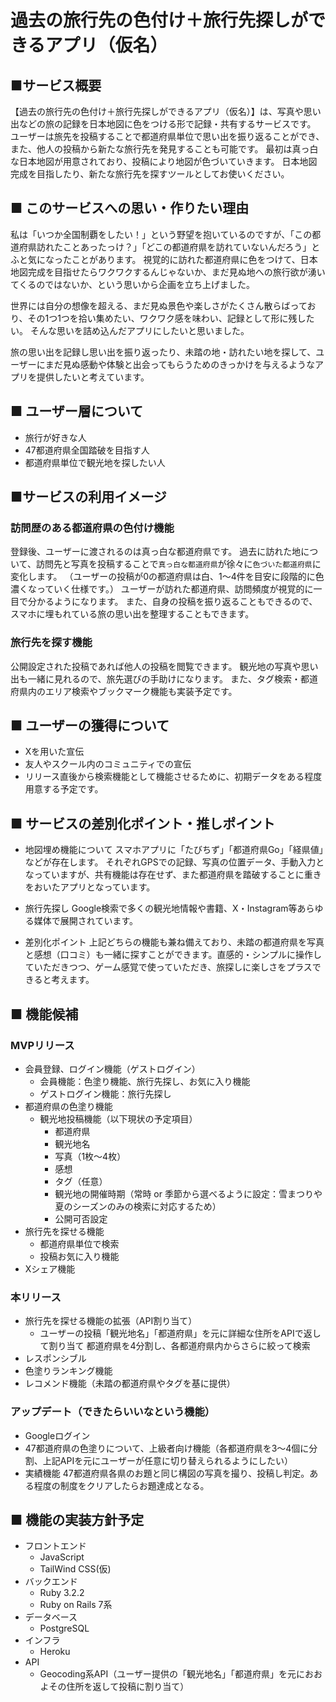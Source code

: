 # 過去の旅行先の色付け＋旅行先探しができるアプリ（仮名）

## ■サービス概要
【過去の旅行先の色付け＋旅行先探しができるアプリ（仮名）】は、写真や思い出などの旅の記録を日本地図に色をつける形で記録・共有するサービスです。
ユーザーは旅先を投稿することで都道府県単位で思い出を振り返ることができ、また、他人の投稿から新たな旅行先を発見することも可能です。
最初は真っ白な日本地図が用意されており、投稿により地図が色づいていきます。
日本地図完成を目指したり、新たな旅行先を探すツールとしてお使いください。

## ■ このサービスへの思い・作りたい理由

私は「いつか全国制覇をしたい！」という野望を抱いているのですが、「この都道府県訪れたことあったっけ？」「どこの都道府県を訪れていないんだろう」とふと気になったことがあります。
視覚的に訪れた都道府県に色をつけて、日本地図完成を目指せたらワクワクするんじゃないか、まだ見ぬ地への旅行欲が湧いてくるのではないか、という思いから企画を立ち上げました。

世界には自分の想像を超える、まだ見ぬ景色や楽しさがたくさん散らばっており、その1つ1つを拾い集めたい、ワクワク感を味わい、記録として形に残したい。
そんな思いを詰め込んだアプリにしたいと思いました。

旅の思い出を記録し思い出を振り返ったり、未踏の地・訪れたい地を探して、ユーザーにまだ見ぬ感動や体験と出会ってもらうためのきっかけを与えるようなアプリを提供したいと考えています。

## ■ ユーザー層について
- 旅行が好きな人
- 47都道府県全国踏破を目指す人
- 都道府県単位で観光地を探したい人

## ■サービスの利用イメージ
### 訪問歴のある都道府県の色付け機能
登録後、ユーザーに渡されるのは真っ白な都道府県です。
過去に訪れた地について、訪問先と写真を投稿することで`真っ白な都道府県`が徐々に`色づいた都道府県`に変化します。
（ユーザーの投稿が0の都道府県は白、1〜4件を目安に段階的に色濃くなっていく仕様です。）
ユーザーが訪れた都道府県、訪問頻度が視覚的に一目で分かるようになります。
また、自身の投稿を振り返ることもできるので、スマホに埋もれている旅の思い出を整理することもできます。

### 旅行先を探す機能
公開設定された投稿であれば他人の投稿を閲覧できます。
観光地の写真や思い出も一緒に見れるので、旅先選びの手助けになります。
また、タグ検索・都道府県内のエリア検索やブックマーク機能も実装予定です。

## ■ ユーザーの獲得について
- Xを用いた宣伝
- 友人やスクール内のコミュニティでの宣伝
- リリース直後から検索機能として機能させるために、初期データをある程度用意する予定です。

## ■ サービスの差別化ポイント・推しポイント
- 地図埋め機能について
  スマホアプリに「たびちず」「都道府県Go」「経県値」などが存在します。
  それぞれGPSでの記録、写真の位置データ、手動入力となっていますが、共有機能は存在せず、また都道府県を踏破することに重きをおいたアプリとなっています。

- 旅行先探し
  Google検索で多くの観光地情報や書籍、X・Instagram等あらゆる媒体で展開されています。

- 差別化ポイント
  上記どちらの機能も兼ね備えており、未踏の都道府県を写真と感想（口コミ）も一緒に探すことができます。直感的・シンプルに操作していただきつつ、ゲーム感覚で使っていただき、旅探しに楽しさをプラスできると考えます。


## ■ 機能候補
### MVPリリース
- 会員登録、ログイン機能（ゲストログイン）
  - 会員機能：色塗り機能、旅行先探し、お気に入り機能
  - ゲストログイン機能：旅行先探し
- 都道府県の色塗り機能
  - 観光地投稿機能（以下現状の予定項目）
    - 都道府県
    - 観光地名
    - 写真（1枚〜4枚）
    - 感想
    - タグ（任意）
    - 観光地の開催時期（常時 or 季節から選べるように設定：雪まつりや夏のシーズンのみの検索に対応するため）
    - 公開可否設定
- 旅行先を探せる機能
  - 都道府県単位で検索
  - 投稿お気に入り機能
- Xシェア機能

### 本リリース
- 旅行先を探せる機能の拡張（API割り当て）
  - ユーザーの投稿「観光地名」「都道府県」を元に詳細な住所をAPIで返して割り当て
    都道府県を4分割し、各都道府県内からさらに絞って検索
- レスポンシブル
- 色塗りランキング機能
- レコメンド機能（未踏の都道府県やタグを基に提供）

### アップデート（できたらいいなという機能）
- Googleログイン
- 47都道府県の色塗りについて、上級者向け機能（各都道府県を3〜4個に分割、上記APIを元にユーザーが任意に切り替えられるようにしたい）
- 実績機能
  47都道府県各県のお題と同じ構図の写真を撮り、投稿し判定。ある程度の制度をクリアしたらお題達成となる。

## ■ 機能の実装方針予定
- フロントエンド
  - JavaScript
  - TailWind CSS(仮)
- バックエンド
  - Ruby 3.2.2
  - Ruby on Rails 7系
- データベース
  - PostgreSQL
- インフラ
  - Heroku
- API
  - Geocoding系API（ユーザー提供の「観光地名」「都道府県」を元におおよその住所を返して投稿に割り当て）

